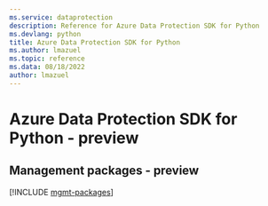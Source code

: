 ```yaml
---
ms.service: dataprotection
description: Reference for Azure Data Protection SDK for Python
ms.devlang: python
title: Azure Data Protection SDK for Python
ms.author: lmazuel
ms.topic: reference
ms.data: 08/18/2022
author: lmazuel
---
```

# Azure Data Protection SDK for Python - preview

## Management packages - preview
[!INCLUDE [mgmt-packages](data-protection-mgmt-index.md)]